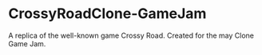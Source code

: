 # CrossyRoadClone-GameJam
A replica of the well-known game Crossy Road. Created for the may Clone Game Jam.
